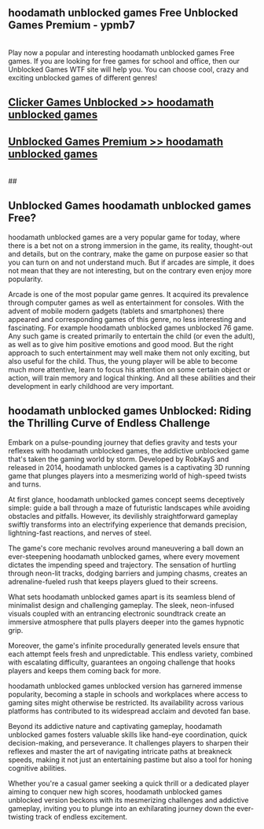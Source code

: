 ## hoodamath unblocked games Free Unblocked Games Premium - ypmb7 <br>
<br>
Play now a popular and interesting hoodamath unblocked games Free games. If you are looking for free games for school and office, then our Unblocked Games WTF site will help you. You can choose cool, crazy and exciting unblocked games of different genres!


##  [Clicker Games Unblocked >> hoodamath unblocked games](http://freeplayer.one?title=hoodamath_unblocked_games&ref=05)

##  [Unblocked Games Premium >> hoodamath unblocked games](http://freeplayer.one?title=hoodamath_unblocked_games&ref=05)
  <br>
  ##



## Unblocked Games hoodamath unblocked games Free?

hoodamath unblocked games are a very popular game for today, where there is a bet not on a strong immersion in the game, its reality, thought-out and details, but on the contrary, make the game on purpose easier so that you can turn on and not understand much. But if arcades are simple, it does not mean that they are not interesting, but on the contrary even enjoy more popularity.

Arcade is one of the most popular game genres. It acquired its prevalence through computer games as well as entertainment for consoles. With the advent of mobile modern gadgets (tablets and smartphones) there appeared and corresponding games of this genre, no less interesting and fascinating. For example hoodamath unblocked games unblocked 76 game. Any such game is created primarily to entertain the child (or even the adult), as well as to give him positive emotions and good mood. But the right approach to such entertainment may well make them not only exciting, but also useful for the child. Thus, the young player will be able to become much more attentive, learn to focus his attention on some certain object or action, will train memory and logical thinking. And all these abilities and their development in early childhood are very important.

##  hoodamath unblocked games Unblocked: Riding the Thrilling Curve of Endless Challenge

Embark on a pulse-pounding journey that defies gravity and tests your reflexes with hoodamath unblocked games, the addictive unblocked game that's taken the gaming world by storm. Developed by RobKayS and released in 2014, hoodamath unblocked games is a captivating 3D running game that plunges players into a mesmerizing world of high-speed twists and turns.

At first glance, hoodamath unblocked games concept seems deceptively simple: guide a ball through a maze of futuristic landscapes while avoiding obstacles and pitfalls. However, its devilishly straightforward gameplay swiftly transforms into an electrifying experience that demands precision, lightning-fast reactions, and nerves of steel.

The game's core mechanic revolves around maneuvering a ball down an ever-steepening hoodamath unblocked games, where every movement dictates the impending speed and trajectory. The sensation of hurtling through neon-lit tracks, dodging barriers and jumping chasms, creates an adrenaline-fueled rush that keeps players glued to their screens.

What sets hoodamath unblocked games apart is its seamless blend of minimalist design and challenging gameplay. The sleek, neon-infused visuals coupled with an entrancing electronic soundtrack create an immersive atmosphere that pulls players deeper into the games hypnotic grip.

Moreover, the game's infinite procedurally generated levels ensure that each attempt feels fresh and unpredictable. This endless variety, combined with escalating difficulty, guarantees an ongoing challenge that hooks players and keeps them coming back for more.

hoodamath unblocked games unblocked version has garnered immense popularity, becoming a staple in schools and workplaces where access to gaming sites might otherwise be restricted. Its availability across various platforms has contributed to its widespread acclaim and devoted fan base.

Beyond its addictive nature and captivating gameplay, hoodamath unblocked games fosters valuable skills like hand-eye coordination, quick decision-making, and perseverance. It challenges players to sharpen their reflexes and master the art of navigating intricate paths at breakneck speeds, making it not just an entertaining pastime but also a tool for honing cognitive abilities.

Whether you're a casual gamer seeking a quick thrill or a dedicated player aiming to conquer new high scores, hoodamath unblocked games unblocked version beckons with its mesmerizing challenges and addictive gameplay, inviting you to plunge into an exhilarating journey down the ever-twisting track of endless excitement.